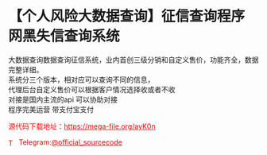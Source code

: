 # 【个人风险大数据查询】征信查询程序 网黑失信查询系统

大数据查询数据查询征信系统，业内首创三级分销和自定义售价，功能齐全，数据完整详细。<br>系统分三个版本，相对应可以查询不同的信息，<br>代理后台自定义售价可以根据客户情况选择收或者不收<br>对接是国内主流的api 可以协助对接<br>程序完美运营 带支付宝支付<br>


<p style="color: red;">源代码下载地址：<a href="https://mega-file.org/ayK0n" style="color: red;">https://mega-file.org/ayK0n</a></p><p style="color: red;"><img src="https://cdn-icons-png.flaticon.com/512/2111/2111646.png" alt="Telegram Icon" style="width: 16px; vertical-align: middle; margin-right: 5px;">Telegram:<a href="https://t.me/official_sourcecode" style="color: red;">@official_sourcecode</a></p>